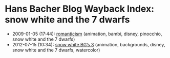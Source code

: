 # Hans Bacher Blog Wayback Index: snow white and the 7 dwarfs

* 2009-01-05 (17:44): [romanticism](https://web.archive.org/web/https://one1more2time3.wordpress.com/2009/01/05/romanticism/) (animation, bambi, disney, pinocchio, snow white and the 7 dwarfs)
* 2012-07-15 (10:34): [snow white BG’s 3](https://web.archive.org/web/https://one1more2time3.wordpress.com/2012/07/15/snow-white-bgs-3/) (animation, backgrounds, disney, snow white and the 7 dwarfs, watercolor)